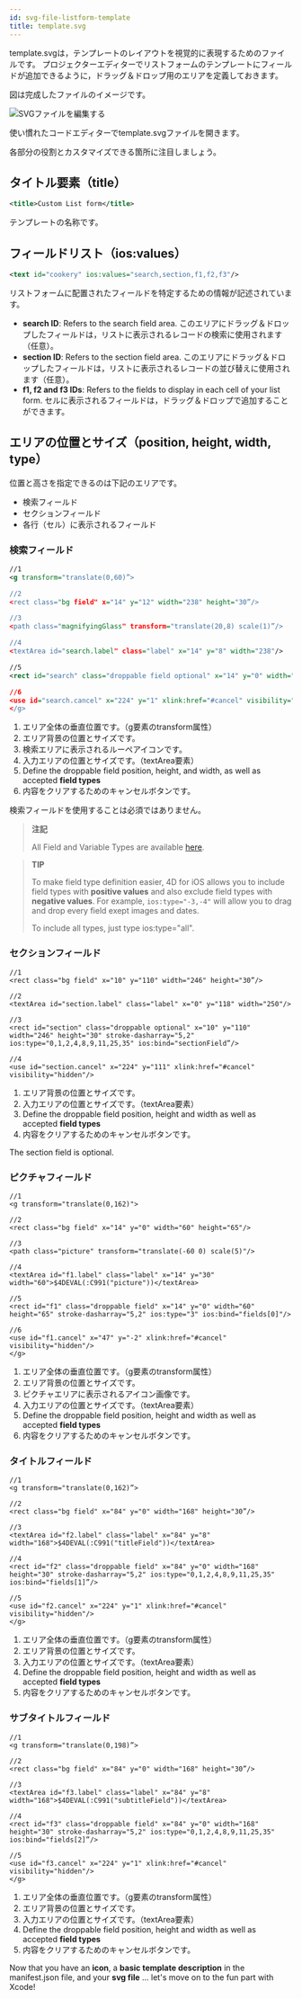 ```yaml
---
id: svg-file-listform-template
title: template.svg
---
```


template.svgは，テンプレートのレイアウトを視覚的に表現するためのファイルです。 プロジェクターエディターでリストフォームのテンプレートにフィールドが追加できるように，ドラッグ＆ドロップ用のエリアを定義しておきます。

図は完成したファイルのイメージです。

![SVGファイルを編集する](assets/en/custom-listform/template-svg-file.png)

使い慣れたコードエディターでtemplate.svgファイルを開きます。

各部分の役割とカスタマイズできる箇所に注目しましょう。

## タイトル要素（title）
```xml
<title>Custom List form</title>
```

テンプレートの名称です。

## フィールドリスト（ios:values）

```xml
<text id="cookery" ios:values="search,section,f1,f2,f3"/>
```

リストフォームに配置されたフィールドを特定するための情報が記述されています。

* **search ID**: Refers to the search field area. このエリアにドラッグ＆ドロップしたフィールドは，リストに表示されるレコードの検索に使用されます（任意）。
*  **section ID**: Refers to the section field area. このエリアにドラッグ＆ドロップしたフィールドは，リストに表示されるレコードの並び替えに使用されます（任意）。
*  **f1, f2 and f3 IDs**: Refers to the fields to display in each cell of your list form. セルに表示されるフィールドは，ドラッグ＆ドロップで追加することができます。

## エリアの位置とサイズ（position, height, width, type）
位置と高さを指定できるのは下記のエリアです。

* 検索フィールド
* セクションフィールド
* 各行（セル）に表示されるフィールド

### 検索フィールド

```xml
//1
<g transform="translate(0,60)”>

//2
<rect class="bg field" x="14" y="12" width="238" height="30”/>

//3
<path class="magnifyingGlass" transform="translate(20,8) scale(1)”/>

//4
<textArea id="search.label" class="label" x="14" y="8" width="238"/>

//5
<rect id="search" class="droppable field optional" x="14" y="0" width="238" height="30" stroke-dasharray="5,2" ios:type=“0,1,2,4,8,9,11,25,35"  ios:bind="searchableField”/>

//6
<use id="search.cancel" x="224" y="1" xlink:href="#cancel" visibility="hidden”/> //6
</g>
```

1. エリア全体の垂直位置です。（g要素のtransform属性）
2. エリア背景の位置とサイズです。
3. 検索エリアに表示されるルーペアイコンです。
4. 入力エリアの位置とサイズです。（textArea要素）
5. Define the droppable field position, height, and width, as well as accepted **field types**
6. 内容をクリアするためのキャンセルボタンです。

検索フィールドを使用することは必須ではありません。

> **注記**
> 
> All Field and Variable Types are available [here](http://doc.4d.com/4Dv17/4D/17/Field-and-Variable-Types.302-3729410.en.html).

> **TIP**
> 
> To make field type definition easier, 4D for iOS allows you to include field types with **positive values** and also exclude field types with **negative values**. For example, `ios:type="-3,-4"` will allow you to drag and drop every field exept images and dates.
> 
> To include all types, just type ios:type="all".

### セクションフィールド

```
//1
<rect class="bg field" x="10" y="110" width="246" height="30”/>

//2
<textArea id="section.label" class="label" x="0" y="118" width="250"/>

//3
<rect id="section" class="droppable optional" x="10" y="110" width="246" height="30" stroke-dasharray="5,2" ios:type="0,1,2,4,8,9,11,25,35" ios:bind="sectionField”/>

//4
<use id="section.cancel" x="224" y="111" xlink:href="#cancel" visibility="hidden"/>
```

1. エリア背景の位置とサイズです。
2. 入力エリアの位置とサイズです。（textArea要素）
3. Define the droppable field position, height and width as well as accepted **field types**
4. 内容をクリアするためのキャンセルボタンです。

The section field is optional.

### ピクチャフィールド

```
//1
<g transform="translate(0,162)">

//2
<rect class="bg field" x="14" y="0" width="60" height="65"/>

//3
<path class="picture" transform="translate(-60 0) scale(5)"/>

//4
<textArea id="f1.label" class="label" x="14" y="30" width="60">$4DEVAL(:C991("picture"))</textArea>

//5
<rect id="f1" class="droppable field" x="14" y="0" width="60" height="65" stroke-dasharray="5,2" ios:type="3" ios:bind="fields[0]"/>

//6
<use id="f1.cancel" x="47" y="-2" xlink:href="#cancel" visibility="hidden"/>
</g>
```

1. エリア全体の垂直位置です。（g要素のtransform属性）
2. エリア背景の位置とサイズです。
3. ピクチャエリアに表示されるアイコン画像です。
4. 入力エリアの位置とサイズです。（textArea要素）
5. Define the droppable field position, height and width as well as accepted **field types**
6. 内容をクリアするためのキャンセルボタンです。

### タイトルフィールド

```
//1
<g transform="translate(0,162)”>

//2
<rect class="bg field" x="84" y="0" width="168" height="30”/>

//3
<textArea id="f2.label" class="label" x="84" y="8" width="168">$4DEVAL(:C991("titleField"))</textArea>

//4
<rect id="f2" class="droppable field" x="84" y="0" width="168" height="30" stroke-dasharray="5,2" ios:type="0,1,2,4,8,9,11,25,35" ios:bind="fields[1]”/>

//5
<use id="f2.cancel" x="224" y="1" xlink:href="#cancel" visibility="hidden"/>
</g>
```

1. エリア全体の垂直位置です。（g要素のtransform属性）
2. エリア背景の位置とサイズです。
3. 入力エリアの位置とサイズです。（textArea要素）
4. Define the droppable field position, height and width as well as accepted **field types**
5. 内容をクリアするためのキャンセルボタンです。

### サブタイトルフィールド
```
//1
<g transform="translate(0,198)”>

//2
<rect class="bg field" x="84" y="0" width="168" height="30”/>

//3
<textArea id="f3.label" class="label" x="84" y="8" width="168">$4DEVAL(:C991("subtitleField"))</textArea>

//4
<rect id="f3" class="droppable field" x="84" y="0" width="168" height="30" stroke-dasharray="5,2" ios:type="0,1,2,4,8,9,11,25,35" ios:bind="fields[2]”/>

//5
<use id="f3.cancel" x="224" y="1" xlink:href="#cancel" visibility="hidden"/>
</g>
```

1. エリア全体の垂直位置です。（g要素のtransform属性）
2. エリア背景の位置とサイズです。
3. 入力エリアの位置とサイズです。（textArea要素）
4. Define the droppable field position, height and width as well as accepted **field types**
5. 内容をクリアするためのキャンセルボタンです。

Now that you have an **icon**, a **basic template description** in the manifest.json file, and your **svg file** ... let's move on to the fun part with Xcode!
